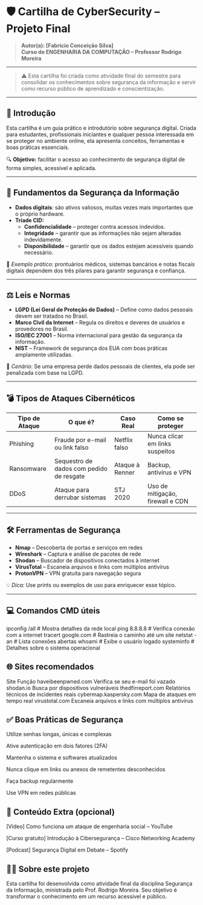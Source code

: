 # 🛡️ Cartilha de CyberSecurity – Projeto Final
> **Autor(a): [Fabricio Conceição Silva]**  
> **Curso de ENGENHARIA DA COMPUTAÇÃO – Professor Rodrigo Moreira**

---

> ⚠️ Esta cartilha foi criada como atividade final do semestre para consolidar os conhecimentos sobre segurança da informação e servir como recurso público de aprendizado e conscientização.

---

## 🔰 Introdução

Esta cartilha é um guia prático e introdutório sobre segurança digital. Criada para estudantes, profissionais iniciantes e qualquer pessoa interessada em se proteger no ambiente online, ela apresenta conceitos, ferramentas e boas práticas essenciais.

🔍 **Objetivo:** facilitar o acesso ao conhecimento de segurança digital de forma simples, acessível e aplicada.

---

## 🔐 Fundamentos da Segurança da Informação

- **Dados digitais**: são ativos valiosos, muitas vezes mais importantes que o próprio hardware.
- **Tríade CID:**
  - **Confidencialidade** – proteger contra acessos indevidos.
  - **Integridade** – garantir que as informações não sejam alteradas indevidamente.
  - **Disponibilidade** – garantir que os dados estejam acessíveis quando necessário.

📌 *Exemplo prático*: prontuários médicos, sistemas bancários e notas fiscais digitais dependem dos três pilares para garantir segurança e confiança.

---

## ⚖️ Leis e Normas

- **LGPD (Lei Geral de Proteção de Dados)** – Define como dados pessoais devem ser tratados no Brasil.
- **Marco Civil da Internet** – Regula os direitos e deveres de usuários e provedores no Brasil.
- **ISO/IEC 27001** – Norma internacional para gestão da segurança da informação.
- **NIST** – Framework de segurança dos EUA com boas práticas amplamente utilizadas.

📌 *Cenário*: Se uma empresa perde dados pessoais de clientes, ela pode ser penalizada com base na LGPD.

---

## 💣 Tipos de Ataques Cibernéticos

| Tipo de Ataque | O que é? | Caso Real | Como se proteger |
|----------------|----------|-----------|------------------|
| Phishing       | Fraude por e-mail ou link falso | Netflix falso | Nunca clicar em links suspeitos |
| Ransomware     | Sequestro de dados com pedido de resgate | Ataque à Renner | Backup, antivírus e VPN |
| DDoS           | Ataque para derrubar sistemas | STJ 2020 | Uso de mitigação, firewall e CDN |

---

## 🛠️ Ferramentas de Segurança

- **Nmap** – Descoberta de portas e serviços em redes
- **Wireshark** – Captura e análise de pacotes de rede
- **Shodan** – Buscador de dispositivos conectados à internet
- **VirusTotal** – Escaneia arquivos e links com múltiplos antivírus
- **ProtonVPN** – VPN gratuita para navegação segura

💡 *Dica:* Use prints ou exemplos de uso para enriquecer esse tópico.

---

## 💻 Comandos CMD úteis

ipconfig /all        # Mostra detalhes da rede local
ping 8.8.8.8         # Verifica conexão com a internet
tracert google.com   # Rastreia o caminho até um site
netstat -an          # Lista conexões abertas
whoami               # Exibe o usuário logado
systeminfo           # Detalhes sobre o sistema operacional

## 🌐 Sites recomendados
Site	Função
haveibeenpwned.com	Verifica se seu e-mail foi vazado
shodan.io	Busca por dispositivos vulneráveis
thedfirreport.com	Relatórios técnicos de incidentes reais
cybermap.kaspersky.com	Mapa de ataques em tempo real
virustotal.com	Escaneia arquivos e links com múltiplos antivírus

## ✅ Boas Práticas de Segurança
Utilize senhas longas, únicas e complexas

Ative autenticação em dois fatores (2FA)

Mantenha o sistema e softwares atualizados

Nunca clique em links ou anexos de remetentes desconhecidos

Faça backup regularmente

Use VPN em redes públicas

## 🎁 Conteúdo Extra (opcional)
[Vídeo] Como funciona um ataque de engenharia social – YouTube

[Curso gratuito] Introdução à Cibersegurança – Cisco Networking Academy

[Podcast] Segurança Digital em Debate – Spotify

## 👨‍🏫 Sobre este projeto
Esta cartilha foi desenvolvida como atividade final da disciplina Segurança da Informação, ministrada pelo Prof. Rodrigo Moreira. Seu objetivo é transformar o conhecimento em um recurso acessível e público.
